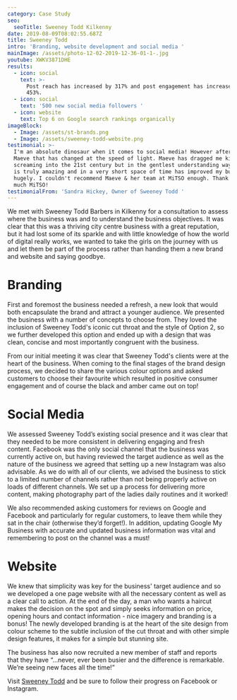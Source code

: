 ```yaml
---
category: Case Study
seo:
  seoTitle: Sweeney Todd Kilkenny
date: 2019-08-09T08:02:55.687Z
title: Sweeney Todd
intro: 'Branding, website development and social media '
mainImage: /assets/photo-12-02-2019-12-36-01-1-.jpg
youtube: XWKV3871DHE
results:
  - icon: social
    text: >-
      Post reach has increased by 317% and post engagement has increased by
      453%.
  - icon: social
    text: '500 new social media followers '
  - icon: website
    text: Top 6 on Google search rankings organically
imageBlock:
  - Image: /assets/st-brands.png
  - Image: /assets/sweeney-todd-website.png
testimonial: >-
  I'm an absolute dinosaur when it comes to social media! However after meeting
  Maeve that has changed at the speed of light. Maeve has dragged me kicking and
  screaming into the 21st century but in the gentlest understanding way, Maeve
  is truly amazing and in a very short space of time has improved my business
  hugely. I couldn't recommend Maeve & her team at MiTSO enough. Thank you so
  much MiTSO!
testimonialFrom: 'Sandra Hickey, Owner of Sweeney Todd '
---
```

We met with Sweeney Todd Barbers in Kilkenny for a consultation to assess where the business was and to understand the business objectives. It was clear that this was a thriving city centre business with a great reputation, but it had lost some of its sparkle and with little knowledge of how the world of digital really works, we wanted to take the girls on the journey with us and let them be part of the process rather than handing them a new brand and website and saying goodbye.

# Branding

First and foremost the business needed a refresh, a new look that would both encapsulate the brand and attract a younger audience. We presented the business with a number of concepts to choose from. They loved the inclusion of Sweeney Todd's iconic cut throat and the style of Option 2, so we further developed this option and ended up with a design that was clean, concise and most importantly congruent with the business.

From our initial meeting it was clear that Sweeney Todd's clients were at the heart of the business. When coming to the final stages of the brand design process, we decided to share the various colour options and asked customers to choose their favourite which resulted in positive consumer engagement and of course the black and amber came out on top! 

# Social Media 

We assessed Sweeney Todd’s existing social presence and it was clear that they needed to be more consistent in delivering engaging and fresh content. Facebook was the only social channel that the business was currently active on, but having reviewed the target audience as well as the nature of the business we agreed that setting up a new Instagram was also advisable. As we do with all of our clients, we advised the business to stick to a limited number of channels rather than not being properly active on loads of different channels. We set up a process for delivering more content, making photography part of the ladies daily routines and it worked!

We also recommended asking customers for reviews on Google and Facebook and particularly for regular customers, to leave them while they sat in the chair (otherwise they’d forget!). In addition, updating Google My Business with accurate and updated business information was vital and remembering to post on the channel was a must! 

# Website 

We knew that simplicity was key for the business' target audience and so we developed a one page website with all the necessary content as well as a clear call to action. At the end of the day, a man who wants a haircut makes the decision on the spot and simply seeks information on price, opening hours and contact information - nice imagery and branding is a bonus! The newly developed branding is at the heart of the site design from colour scheme to the subtle inclusion of the cut throat and with other simple design features, it makes for a simple but stunning site. 

The business has also now recruited a new member of staff and reports that they have “...never, ever been busier and the difference is remarkable. We’re seeing new faces all the time!”  

Visit [Sweeney Todd](www.sweeneytodd.ie) and be sure to follow their progress on Facebook or Instagram.
